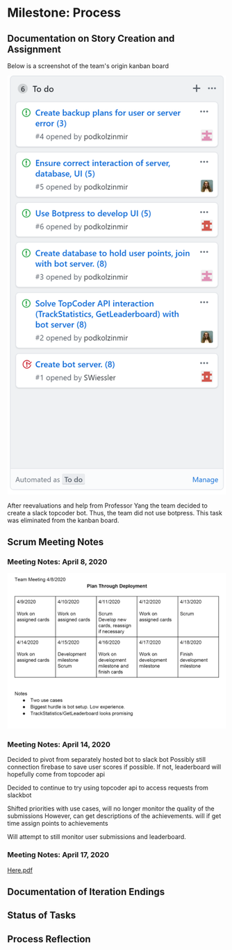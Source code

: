# Milestone: Process 


## Documentation on Story Creation and Assignment 

Below is a screenshot of the team's origin kanban board

![](https://github.com/podkolzinmir/RewardBot/blob/master/Meeting%20Notes/first%20kanban.PNG)

After reevaluations and help from Professor Yang the team decided to create a slack topcoder bot. Thus, the team did not use botpress. This task was eliminated from the kanban board. 

## Scrum Meeting Notes

### **Meeting Notes: April 8, 2020**
![](https://github.com/podkolzinmir/RewardBot/blob/master/Meeting%20Notes/team%20meeting%204.8.PNG)



### **Meeting Notes: April 14, 2020**

Decided to pivot from separately hosted bot to slack bot
  Possibly still connection firebase to save user scores if possible. If not, leaderboard will hopefully come from topcoder api

Decided to continue to try using topcoder api to access requests from slackbot

Shifted priorities with use cases, will no longer monitor the quality of the submissions 
  However, can get descriptions of the achievements. will if get time assign points to achievements 
  
Will attempt to still monitor user submissions and leaderboard.



### **Meeting Notes: April 17, 2020**

[Here.pdf](https://github.com/podkolzinmir/RewardBot/blob/master/Meeting%20Notes/Meeting%20Notes%204.17.pdf)

## Documentation of Iteration Endings

## Status of Tasks

## Process Reflection


